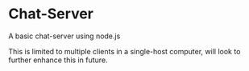 # Chat-Server

A basic chat-server using node.js

This is limited to multiple clients in a single-host computer, will look to further enhance this in future.


